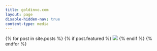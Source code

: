 ```yaml
---
title: goldinvo.com
layout: page
disable-hidden-nav: true
content-type: media
---
```


<div class="homepage">
  {% for post in site.posts %}
    {% if post.featured %}
      <a href="{{ post.url }}"><img src="{{ post.featured-image }}"></a>
    {% endif %}
  {% endfor %}
</div>
